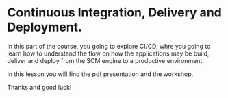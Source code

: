 # Continuous Integration, Delivery and Deployment.

In this part of the course, you going to explore CI/CD, whre you going to learn how to understand the flow on how the applications may be build, deliver and deploy from the SCM engine to a productive environment.

In this lesson you will find the pdf presentation and the workshop.

Thanks and good luck!
